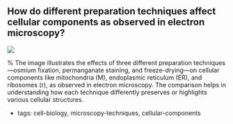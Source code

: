 ## How do different preparation techniques affect cellular components as observed in electron microscopy?

![](https://cdn.mathpix.com/cropped/2024_07_05_5095e984f168cec8db82g-1.jpg?height=333&width=352&top_left_y=591&top_left_x=801)

%
The image illustrates the effects of three different preparation techniques—osmium fixation, permanganate staining, and freeze-drying—on cellular components like mitochondria (M), endoplasmic reticulum (ER), and ribosomes (r), as observed in electron microscopy. The comparison helps in understanding how each technique differently preserves or highlights various cellular structures.

- tags: cell-biology, microscopy-techniques, cellular-components
